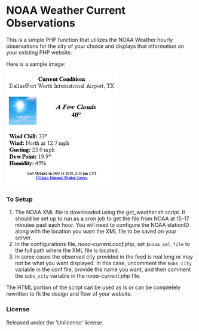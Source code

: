 # NOAA Weather Current Observations

This is a simple PHP function that utilizes the NOAA Weather hourly observations
for the city of your choice and displays that information on your existing PHP website.

Here is a sample image:

![Sample Image](https://github.com/tidbitsoftech/NOAA_Current_Observations/raw/master/sample-image.PNG)

### To Setup

1. The NOAA XML file is downloaded using the *get_weather.sh* script.  It should be set up to run as a cron job to get the file
from NOAA at 15-17 minutes past each hour.  You will need to configure the NOAA stationID along with the location
you want the XML file to be saved on your server.
1. In the configurations file, *noaa-current.conf.php*, set `$noaa_xml_file` to the full path where the XML file is located.
1. In some cases the observed city provided in the feed is real long or may not be what you want
displayed. In this case, uncomment the `$obs_city` variable in the conf file, provide the name you want,
and then comment the `$obs_city` variable in the *noaa-current.php* file.

The HTML portion of the script can be used as is or can be completely rewritten to fit the design and flow of your website.

### License

Released under the 'Unlicense' license.